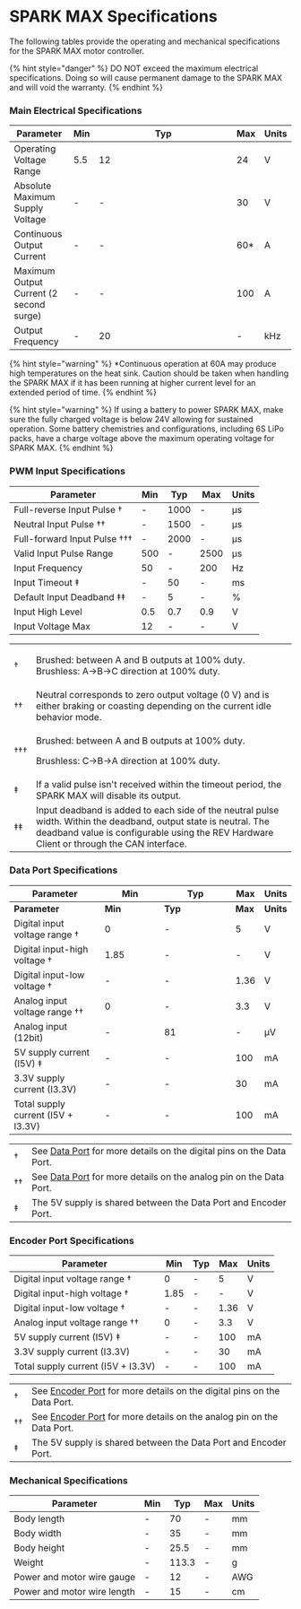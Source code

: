# SPARK MAX Specifications

The following tables provide the operating and mechanical specifications for the SPARK MAX motor controller.&#x20;

{% hint style="danger" %}
DO NOT exceed the maximum electrical specifications. Doing so will cause permanent damage to the SPARK MAX and will void the warranty.
{% endhint %}

### Main Electrical Specifications

<table><thead><tr><th>Parameter</th><th>Min</th><th width="230">Typ</th><th>Max</th><th>Units</th></tr></thead><tbody><tr><td>Operating Voltage Range</td><td>5.5</td><td>12</td><td>24</td><td>V</td></tr><tr><td>Absolute Maximum Supply Voltage</td><td>-</td><td>-</td><td>30</td><td>V</td></tr><tr><td>Continuous Output Current</td><td>-</td><td>-</td><td>60*</td><td>A</td></tr><tr><td>Maximum Output Current (2 second surge)</td><td>-</td><td>-</td><td>100</td><td>A</td></tr><tr><td>Output Frequency</td><td>-</td><td>20</td><td>-</td><td>kHz</td></tr></tbody></table>

{% hint style="warning" %}
\*Continuous operation at 60A may produce high temperatures on the heat sink. Caution should be taken when handling the SPARK MAX if it has been running at higher current level for an extended period of time.
{% endhint %}

{% hint style="warning" %}
If using a battery to power SPARK MAX, make sure the fully charged voltage is below 24V allowing for sustained operation. Some battery chemistries and configurations, including 6S LiPo packs, have a charge voltage above the maximum operating voltage for SPARK MAX.
{% endhint %}

### PWM Input Specifications

| Parameter                    | Min | Typ  | Max  | Units |
| ---------------------------- | --- | ---- | ---- | ----- |
| Full-reverse Input Pulse †   | -   | 1000 | -    | μs    |
| Neutral Input Pulse ††       | -   | 1500 | -    | μs    |
| Full-forward Input Pulse ††† | -   | 2000 | -    | μs    |
| Valid Input Pulse Range      | 500 | -    | 2500 | μs    |
| Input Frequency              | 50  | -    | 200  | Hz    |
| Input Timeout ‡              | -   | 50   | -    | ms    |
| Default Input Deadband ‡‡    | -   | 5    | -    | %     |
| Input High Level             | 0.5 | 0.7  | 0.9  | V     |
| Input Voltage Max            | 12  | -    | -    | V     |

|      |                                                                                                                                                                                                               |
| ---- | ------------------------------------------------------------------------------------------------------------------------------------------------------------------------------------------------------------- |
| †    | <p>Brushed: between A and B outputs at 100% duty. <br>Brushless: A->B->C direction at 100% duty.</p>                                                                                                          |
| ††   | Neutral corresponds to zero output voltage (0 V) and is either braking or coasting depending on the current idle behavior mode.                                                                               |
| †††  | <p>Brushed:  between A and B outputs at 100% duty.</p><p>Brushless: C->B->A direction at 100% duty.</p>                                                                                                       |
| ‡    | If a valid pulse isn't received within the timeout period, the SPARK MAX will disable its output.                                                                                                             |
| ‡‡   | Input deadband is added to each side of the neutral pulse width. Within the deadband, output state is neutral. The deadband value is configurable using the REV Hardware Client or through the CAN interface. |

### Data Port Specifications

<table data-header-hidden><thead><tr><th width="217">Parameter</th><th width="150">Min</th><th width="200">Typ</th><th>Max</th><th>Units</th></tr></thead><tbody><tr><td><strong>Parameter</strong></td><td><strong>Min</strong></td><td><strong>Typ</strong></td><td><strong>Max</strong></td><td><strong>Units</strong></td></tr><tr><td>Digital input voltage range † </td><td>0</td><td>-</td><td>5</td><td>V</td></tr><tr><td>Digital input-high voltage †</td><td>1.85</td><td>-</td><td>-</td><td>V</td></tr><tr><td>Digital input-low voltage †</td><td>-</td><td>-</td><td>1.36</td><td>V</td></tr><tr><td>Analog input voltage range ††</td><td>0</td><td>-</td><td>3.3</td><td>V</td></tr><tr><td>Analog input (12bit)</td><td>-</td><td>81</td><td>-</td><td>μV</td></tr><tr><td>5V supply current (I5V) ‡</td><td>-</td><td>-</td><td>100 </td><td>mA </td></tr><tr><td>3.3V supply current (I3.3V)</td><td>-</td><td>-</td><td>30</td><td>mA</td></tr><tr><td>Total supply current (I5V + I3.3V)</td><td>-</td><td>-</td><td>100</td><td>mA</td></tr></tbody></table>

|     |                                                                                                          |
| --- | -------------------------------------------------------------------------------------------------------- |
| †   | See [Data Port](feature-description/data-port.md) for more details on the digital pins on the Data Port. |
| ††  | See [Data Port](feature-description/data-port.md) for more details on the analog pin on the Data Port.   |
| ‡   | The 5V supply is shared between the Data Port and Encoder Port.                                          |

### Encoder Port Specifications

| **Parameter**                      | **Min** | **Typ** | **Max** | **Units** |
| ---------------------------------- | ------- | ------- | ------- | --------- |
| Digital input voltage range †      | 0       | -       | 5       | V         |
| Digital input-high voltage †       | 1.85    | -       | -       | V         |
| Digital input-low voltage †        | -       | -       | 1.36    | V         |
| Analog input voltage range ††      | 0       | -       | 3.3     | V         |
| 5V supply current (I5V) ‡          | -       | -       | 100     | mA        |
| 3.3V supply current (I3.3V)        | -       | -       | 30      | mA        |
| Total supply current (I5V + I3.3V) | -       | -       | 100     | mA        |

|    |                                                                                                                |
| -- | -------------------------------------------------------------------------------------------------------------- |
| †  | See [Encoder Port](feature-description/encoder-port.md) for more details on the digital pins on the Data Port. |
| †† | See [Encoder Port](feature-description/encoder-port.md) for more details on the analog pin on the Data Port.   |
| ‡  | The 5V supply is shared between the Data Port and Encoder Port.                                                |

### Mechanical Specifications

| **Parameter**               | **Min** | **Typ** | **Max** | **Units** |
| --------------------------- | ------- | ------- | ------- | --------- |
| Body length                 | -       | 70      | -       | mm        |
| Body width                  | -       | 35      | -       | mm        |
| Body height                 | -       | 25.5    | -       | mm        |
| Weight                      | -       | 113.3   | -       | g         |
| Power and motor wire gauge  | -       | 12      | -       | AWG       |
| Power and motor wire length | -       | 15      | -       | cm        |
